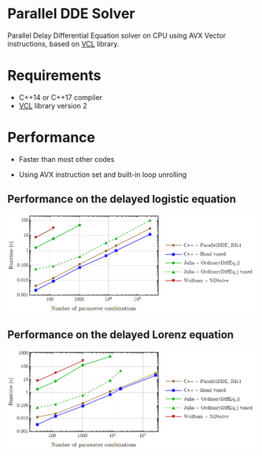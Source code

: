 # Parallel DDE Solver
 Parallel Delay Differential Equation solver on CPU using AVX Vector instructions, based on [VCL](https://github.com/vectorclass/version2) library.

# Requirements
- C++14 or C++17 compiler
- [VCL](https://github.com/vectorclass/version2) library version 2

# Performance

- Faster than most other codes

- Using AVX instruction set and built-in loop unrolling

## Performance on the delayed logistic equation

![alt text](https://github.com/nnagyd/Parallel-DDE-Solver/blob/master/performance/logistic.png)

## Performance on the delayed Lorenz equation

![alt text](https://github.com/nnagyd/Parallel-DDE-Solver/blob/master/performance/lorenz.png)
